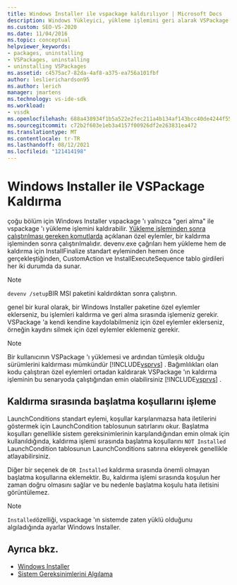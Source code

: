 ```yaml
---
title: Windows Installer ile vspackage kaldırılıyor | Microsoft Docs
description: Windows Yükleyici, yükleme işlemini geri alarak VSPackage 'ı kaldırabilir. Windows Installer paketinizdeki özel eylemlerle nasıl başa çıkılacağınızı öğrenin.
ms.custom: SEO-VS-2020
ms.date: 11/04/2016
ms.topic: conceptual
helpviewer_keywords:
- packages, uninstalling
- VSPackages, uninstalling
- uninstalling VSPackages
ms.assetid: c4575ac7-82da-4af8-a375-ea756a101fbf
author: leslierichardson95
ms.author: lerich
manager: jmartens
ms.technology: vs-ide-sdk
ms.workload:
- vssdk
ms.openlocfilehash: 688a438934f1b5a522e2fec211a4b134af143bcc40de4244f5538c5e084409b2
ms.sourcegitcommit: c72b2f603e1eb3a4157f00926df2e263831ea472
ms.translationtype: MT
ms.contentlocale: tr-TR
ms.lasthandoff: 08/12/2021
ms.locfileid: "121414198"
---
```

# <a name="uninstalling-a-vspackage-with-windows-installer"></a>Windows Installer ile VSPackage Kaldırma
çoğu bölüm için Windows Installer vspackage 'ı yalnızca "geri alma" ile vspackage 'ı yükleme işlemini kaldırabilir. [Yükleme işleminden sonra çalıştırılması gereken komutlarda](../../extensibility/internals/commands-that-must-be-run-after-installation.md) açıklanan özel eylemler, bir kaldırma işleminden sonra çalıştırılmalıdır. devenv.exe çağrıları hem yükleme hem de kaldırma için InstallFinalize standart eyleminden hemen önce gerçekleştiğinden, CustomAction ve InstallExecuteSequence tablo girdileri her iki durumda da sunar.

> [!NOTE]
> `devenv /setup`BIR MSI paketini kaldırdıktan sonra çalıştırın.

 genel bir kural olarak, bir Windows Installer paketine özel eylemler eklerseniz, bu işlemleri kaldırma ve geri alma sırasında işlemeniz gerekir. VSPackage 'a kendi kendine kaydolabilmeniz için özel eylemler eklerseniz, örneğin kaydını silmek için özel eylemler eklemeniz gerekir.

> [!NOTE]
> Bir kullanıcının VSPackage 'ı yüklemesi ve ardından tümleşik olduğu sürümlerini kaldırması mümkündür [!INCLUDE[vsprvs](../../code-quality/includes/vsprvs_md.md)] . Bağımlılıkları olan kodu çalıştıran özel eylemleri ortadan kaldırarak VSPackage 'ın kaldırma işleminin bu senaryoda çalıştığından emin olabilirsiniz [!INCLUDE[vsprvs](../../code-quality/includes/vsprvs_md.md)] .

## <a name="handling-launch-conditions-at-uninstall-time"></a>Kaldırma sırasında başlatma koşullarını işleme
 LaunchConditions standart eylemi, koşullar karşılanmazsa hata iletilerini göstermek için LaunchCondition tablosunun satırlarını okur. Başlatma koşulları genellikle sistem gereksinimlerinin karşılandığından emin olmak için kullanıldığında, kaldırma işlemi sırasında başlatma koşullarını `NOT Installed` LaunchCondition tablosunun LaunchConditions satırına ekleyerek genellikle atlayabilirsiniz.

 Diğer bir seçenek de `OR Installed` kaldırma sırasında önemli olmayan başlatma koşullarına eklemektir. Bu, kaldırma işlemi sırasında koşulun her zaman doğru olmasını sağlar ve bu nedenle başlatma koşulu hata iletisini görüntülemez.

> [!NOTE]
> `Installed`özelliği, vspackage 'ın sistemde zaten yüklü olduğunu algıladığında ayarlar Windows Installer.

## <a name="see-also"></a>Ayrıca bkz.
- [Windows Installer](/previous-versions/ee231230(v=vs.100))
- [Sistem Gereksinimlerini Algılama](../../extensibility/internals/detecting-system-requirements.md)